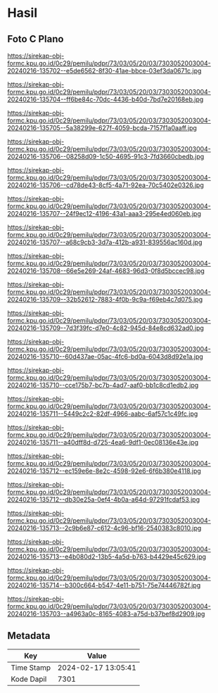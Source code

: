 # Hasil

## Foto C Plano

https://sirekap-obj-formc.kpu.go.id/0c29/pemilu/pdpr/73/03/05/20/03/7303052003004-20240216-135702--e5de6562-8f30-41ae-bbce-03ef3da0671c.jpg

https://sirekap-obj-formc.kpu.go.id/0c29/pemilu/pdpr/73/03/05/20/03/7303052003004-20240216-135704--ff6be84c-70dc-4436-b40d-7bd7e20168eb.jpg

https://sirekap-obj-formc.kpu.go.id/0c29/pemilu/pdpr/73/03/05/20/03/7303052003004-20240216-135705--5a38299e-627f-4059-bcda-7157f1a0aaff.jpg

https://sirekap-obj-formc.kpu.go.id/0c29/pemilu/pdpr/73/03/05/20/03/7303052003004-20240216-135706--08258d09-1c50-4695-91c3-7fd3660cbedb.jpg

https://sirekap-obj-formc.kpu.go.id/0c29/pemilu/pdpr/73/03/05/20/03/7303052003004-20240216-135706--cd78de43-8cf5-4a71-92ea-70c5402e0326.jpg

https://sirekap-obj-formc.kpu.go.id/0c29/pemilu/pdpr/73/03/05/20/03/7303052003004-20240216-135707--24f9ec12-4196-43a1-aaa3-295e4ed060eb.jpg

https://sirekap-obj-formc.kpu.go.id/0c29/pemilu/pdpr/73/03/05/20/03/7303052003004-20240216-135707--a68c9cb3-3d7a-412b-a931-839556ac160d.jpg

https://sirekap-obj-formc.kpu.go.id/0c29/pemilu/pdpr/73/03/05/20/03/7303052003004-20240216-135708--66e5e269-24af-4683-96d3-0f8d5bccec98.jpg

https://sirekap-obj-formc.kpu.go.id/0c29/pemilu/pdpr/73/03/05/20/03/7303052003004-20240216-135709--32b52612-7883-4f0b-9c9a-f69eb4c7d075.jpg

https://sirekap-obj-formc.kpu.go.id/0c29/pemilu/pdpr/73/03/05/20/03/7303052003004-20240216-135709--7d3f39fc-d7e0-4c82-945d-84e8cd632ad0.jpg

https://sirekap-obj-formc.kpu.go.id/0c29/pemilu/pdpr/73/03/05/20/03/7303052003004-20240216-135710--60d437ae-05ac-4fc6-bd0a-6043d8d92e1a.jpg

https://sirekap-obj-formc.kpu.go.id/0c29/pemilu/pdpr/73/03/05/20/03/7303052003004-20240216-135710--cce175b7-bc7b-4ad7-aaf0-bb1c8cd1edb2.jpg

https://sirekap-obj-formc.kpu.go.id/0c29/pemilu/pdpr/73/03/05/20/03/7303052003004-20240216-135711--5449c2c2-82df-4966-aabc-6af57c1c49fc.jpg

https://sirekap-obj-formc.kpu.go.id/0c29/pemilu/pdpr/73/03/05/20/03/7303052003004-20240216-135711--a40dff8d-d725-4ea6-9df1-0ec08136e43e.jpg

https://sirekap-obj-formc.kpu.go.id/0c29/pemilu/pdpr/73/03/05/20/03/7303052003004-20240216-135712--ec159e6e-8e2c-4598-92e6-6f6b380e4118.jpg

https://sirekap-obj-formc.kpu.go.id/0c29/pemilu/pdpr/73/03/05/20/03/7303052003004-20240216-135712--db30e25a-0ef4-4b0a-a64d-97291fcdaf53.jpg

https://sirekap-obj-formc.kpu.go.id/0c29/pemilu/pdpr/73/03/05/20/03/7303052003004-20240216-135713--2c9b6e87-c612-4c96-bf16-2540383c8010.jpg

https://sirekap-obj-formc.kpu.go.id/0c29/pemilu/pdpr/73/03/05/20/03/7303052003004-20240216-135713--e4b080d2-13b5-4a5d-b763-b4429e45c629.jpg

https://sirekap-obj-formc.kpu.go.id/0c29/pemilu/pdpr/73/03/05/20/03/7303052003004-20240216-135714--b300c664-b547-4e11-b751-75e74446782f.jpg

https://sirekap-obj-formc.kpu.go.id/0c29/pemilu/pdpr/73/03/05/20/03/7303052003004-20240216-135703--a4963a0c-8165-4083-a75d-b37bef8d2909.jpg


## Metadata

| Key        | Value               |
| ---------- | ------------------- |
| Time Stamp | 2024-02-17 13:05:41 |
| Kode Dapil | 7301                |



